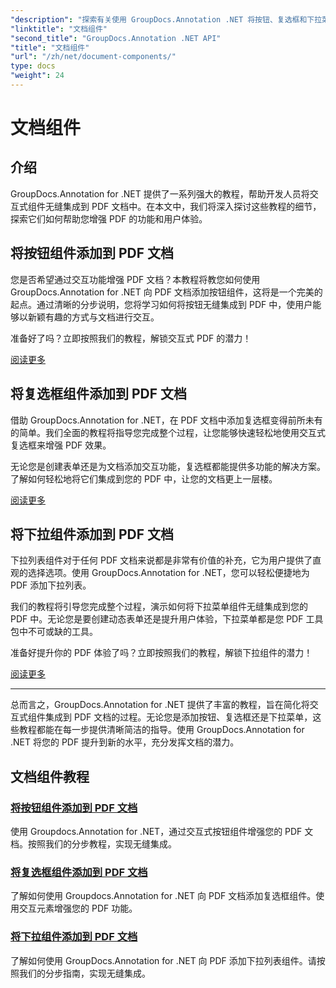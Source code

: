 ```yaml
---
"description": "探索有关使用 GroupDocs.Annotation .NET 将按钮、复选框和下拉菜单等交互式组件集成到 PDF 文档的综合教程。"
"linktitle": "文档组件"
"second_title": "GroupDocs.Annotation .NET API"
"title": "文档组件"
"url": "/zh/net/document-components/"
type: docs
"weight": 24
---
```


# 文档组件

## 介绍

GroupDocs.Annotation for .NET 提供了一系列强大的教程，帮助开发人员将交互式组件无缝集成到 PDF 文档中。在本文中，我们将深入探讨这些教程的细节，探索它们如何帮助您增强 PDF 的功能和用户体验。

## 将按钮组件添加到 PDF 文档

您是否希望通过交互功能增强 PDF 文档？本教程将教您如何使用 GroupDocs.Annotation for .NET 向 PDF 文档添加按钮组件，这将是一个完美的起点。通过清晰的分步说明，您将学习如何将按钮无缝集成到 PDF 中，使用户能够以新颖有趣的方式与文档进行交互。

准备好了吗？立即按照我们的教程，解锁交互式 PDF 的潜力！

[阅读更多](./add-button-component-to-pdf/)

## 将复选框组件添加到 PDF 文档

借助 GroupDocs.Annotation for .NET，在 PDF 文档中添加复选框变得前所未有的简单。我们全面的教程将指导您完成整个过程，让您能够快速轻松地使用交互式复选框来增强 PDF 效果。

无论您是创建表单还是为文档添加交互功能，复选框都能提供多功能的解决方案。了解如何轻松地将它们集成到您的 PDF 中，让您的文档更上一层楼。

[阅读更多](./add-checkbox-component-to-pdf/)

## 将下拉组件添加到 PDF 文档

下拉列表组件对于任何 PDF 文档来说都是非常有价值的补充，它为用户提供了直观的选择选项。使用 GroupDocs.Annotation for .NET，您可以轻松便捷地为 PDF 添加下拉列表。

我们的教程将引导您完成整个过程，演示如何将下拉菜单组件无缝集成到您的 PDF 中。无论您是要创建动态表单还是提升用户体验，下拉菜单都是您 PDF 工具包中不可或缺的工具。

准备好提升你的 PDF 体验了吗？立即按照我们的教程，解锁下拉组件的潜力！

[阅读更多](./add-dropdown-component-to-pdf/)

---

总而言之，GroupDocs.Annotation for .NET 提供了丰富的教程，旨在简化将交互式组件集成到 PDF 文档的过程。无论您是添加按钮、复选框还是下拉菜单，这些教程都能在每一步提供清晰简洁的指导。使用 GroupDocs.Annotation for .NET 将您的 PDF 提升到新的水平，充分发挥文档的潜力。
## 文档组件教程
### [将按钮组件添加到 PDF 文档](./add-button-component-to-pdf/)
使用 Groupdocs.Annotation for .NET，通过交互式按钮组件增强您的 PDF 文档。按照我们的分步教程，实现无缝集成。
### [将复选框组件添加到 PDF 文档](./add-checkbox-component-to-pdf/)
了解如何使用 Groupdocs.Annotation for .NET 向 PDF 文档添加复选框组件。使用交互元素增强您的 PDF 功能。
### [将下拉组件添加到 PDF 文档](./add-dropdown-component-to-pdf/)
了解如何使用 GroupDocs.Annotation for .NET 向 PDF 添加下拉列表组件。请按照我们的分步指南，实现无缝集成。